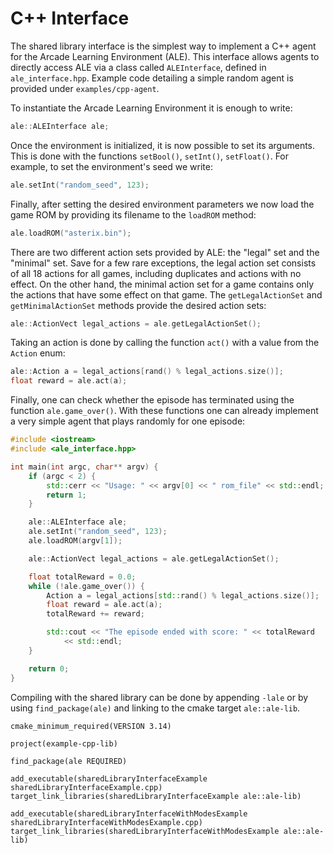 # C++ Interface

The shared library interface is the simplest way to implement a C++ agent for the Arcade Learning Environment (ALE).
This interface allows agents to directly access ALE via a class called
`ALEInterface`, defined in `ale_interface.hpp`. Example code detailing a simple random agent is provided under `examples/cpp-agent`.

To instantiate the Arcade Learning Environment it is enough to write:
```cpp
ale::ALEInterface ale;
```

Once the environment is initialized, it is now possible to set its arguments. This is done with the
functions `setBool()`, `setInt()`, `setFloat()`. For example, to set the environment's seed we write:

```cpp
ale.setInt("random_seed", 123);
```

Finally, after setting the desired environment parameters we now load the game ROM by providing its filename to the `loadROM` method:

```cpp
ale.loadROM("asterix.bin");
```

There are two different action sets provided by ALE: the "legal" set and the "minimal"
set. Save for a few rare exceptions, the legal action set consists of all 18 actions for all games, including duplicates and actions with no effect. On the other hand, the minimal action set for a game contains only
the actions that have some effect on that game. The `getLegalActionSet` and `getMinimalActionSet` methods provide the desired action sets:

```cpp
ale::ActionVect legal_actions = ale.getLegalActionSet();
```

Taking an action is done by calling the function `act()` with a value from the `Action` enum:

```cpp
ale::Action a = legal_actions[rand() % legal_actions.size()];
float reward = ale.act(a);
```

Finally, one can check whether the episode has terminated using the function `ale.game_over()`. With these functions one can already implement a very simple agent that plays randomly for one episode:

```cpp
#include <iostream>
#include <ale_interface.hpp>

int main(int argc, char** argv) {
    if (argc < 2) {
        std::cerr << "Usage: " << argv[0] << " rom_file" << std::endl;
        return 1;
    }

    ale::ALEInterface ale;
    ale.setInt("random_seed", 123);
    ale.loadROM(argv[1]);

    ale::ActionVect legal_actions = ale.getLegalActionSet();

    float totalReward = 0.0;
    while (!ale.game_over()) {
        Action a = legal_actions[std::rand() % legal_actions.size()];
        float reward = ale.act(a);
        totalReward += reward;

        std::cout << "The episode ended with score: " << totalReward
            << std::endl;
    }

    return 0;
}
```

Compiling with the shared library can be done by appending `-lale` or by using `find_package(ale)` and linking to the cmake target `ale::ale-lib`.

```
cmake_minimum_required(VERSION 3.14)

project(example-cpp-lib)

find_package(ale REQUIRED)

add_executable(sharedLibraryInterfaceExample sharedLibraryInterfaceExample.cpp)
target_link_libraries(sharedLibraryInterfaceExample ale::ale-lib)

add_executable(sharedLibraryInterfaceWithModesExample sharedLibraryInterfaceWithModesExample.cpp)
target_link_libraries(sharedLibraryInterfaceWithModesExample ale::ale-lib)
```
